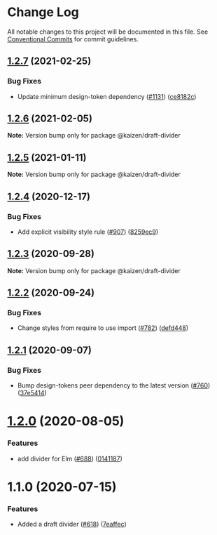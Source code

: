 # Change Log

All notable changes to this project will be documented in this file.
See [Conventional Commits](https://conventionalcommits.org) for commit guidelines.

## [1.2.7](https://github.com/cultureamp/kaizen-design-system/compare/@kaizen/draft-divider@1.2.6...@kaizen/draft-divider@1.2.7) (2021-02-25)


### Bug Fixes

* Update minimum design-token dependency ([#1131](https://github.com/cultureamp/kaizen-design-system/issues/1131)) ([ce8182c](https://github.com/cultureamp/kaizen-design-system/commit/ce8182c054c9e8bc96bfdba8457bcd169d449204))





## [1.2.6](https://github.com/cultureamp/kaizen-design-system/compare/@kaizen/draft-divider@1.2.5...@kaizen/draft-divider@1.2.6) (2021-02-05)

**Note:** Version bump only for package @kaizen/draft-divider





## [1.2.5](https://github.com/cultureamp/kaizen-design-system/compare/@kaizen/draft-divider@1.2.4...@kaizen/draft-divider@1.2.5) (2021-01-11)

**Note:** Version bump only for package @kaizen/draft-divider





## [1.2.4](https://github.com/cultureamp/kaizen-design-system/compare/@kaizen/draft-divider@1.2.3...@kaizen/draft-divider@1.2.4) (2020-12-17)


### Bug Fixes

* Add explicit visibility style rule ([#907](https://github.com/cultureamp/kaizen-design-system/issues/907)) ([8259ec9](https://github.com/cultureamp/kaizen-design-system/commit/8259ec92b6956a69f147cea1527532de68edb505))





## [1.2.3](https://github.com/cultureamp/kaizen-design-system/compare/@kaizen/draft-divider@1.2.2...@kaizen/draft-divider@1.2.3) (2020-09-28)

**Note:** Version bump only for package @kaizen/draft-divider





## [1.2.2](https://github.com/cultureamp/kaizen-design-system/compare/@kaizen/draft-divider@1.2.1...@kaizen/draft-divider@1.2.2) (2020-09-24)


### Bug Fixes

* Change styles from require to use import ([#782](https://github.com/cultureamp/kaizen-design-system/issues/782)) ([defd448](https://github.com/cultureamp/kaizen-design-system/commit/defd4483faa3459d9af48e272c63656798008a28))





## [1.2.1](https://github.com/cultureamp/kaizen-design-system/compare/@kaizen/draft-divider@1.2.0...@kaizen/draft-divider@1.2.1) (2020-09-07)


### Bug Fixes

* Bump design-tokens peer dependency to the latest version ([#760](https://github.com/cultureamp/kaizen-design-system/issues/760)) ([37e5414](https://github.com/cultureamp/kaizen-design-system/commit/37e5414b2e2c0befb4127c588120eb2e8bdc4d39))





# [1.2.0](https://github.com/cultureamp/kaizen-design-system/compare/@kaizen/draft-divider@1.1.0...@kaizen/draft-divider@1.2.0) (2020-08-05)


### Features

* add divider for Elm ([#688](https://github.com/cultureamp/kaizen-design-system/issues/688)) ([0141187](https://github.com/cultureamp/kaizen-design-system/commit/01411870b3e569f51198e37dc24b90d0383d62b5))





# 1.1.0 (2020-07-15)


### Features

* Added a draft divider ([#618](https://github.com/cultureamp/kaizen-design-system/issues/618)) ([7eaffec](https://github.com/cultureamp/kaizen-design-system/commit/7eaffecf58f6a13c853ceb4df00ee22d6a1c659e))
